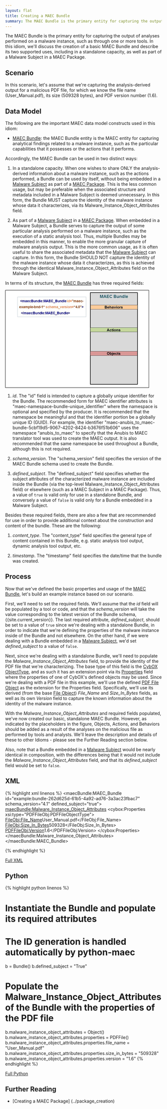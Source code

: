 ```yaml
---
layout: flat
title: Creating a MAEC Bundle
summary: The MAEC Bundle is the primary entity for capturing the output of analyses performed on a malware instance, such as through one or more tools. In this idiom, we'll discuss the creation of a basic MAEC Bundle and describe its two supported uses, including in a standalone capacity, as well as part of a Malware Subject in a MAEC Package.
---
```


The MAEC Bundle is the primary entity for capturing the output of analyses performed on a malware instance, such as through one or more tools. In this idiom, we'll discuss the creation of a basic MAEC Bundle and describe its two supported uses, including in a standalone capacity, as well as part of a Malware Subject in a MAEC Package.

## Scenario

In this scenario, let's assume that we're capturing the analysis-derived output for a malicious PDF file, for which we know the file name (User_Manual.pdf), its size (509328 bytes), and PDF version number (1.6). 

## Data Model

The following are the important MAEC data model constructs used in this idiom:

* [MAEC Bundle](/data-model/{{site.current_version}}/maecBundle/BundleType): the MAEC Bundle entity is the MAEC entity for capturing analytical findings related to a malware instance, such as the particular capabilities that it possesses or the actions that it performs. 

Accordingly, the MAEC Bundle can be used in two distinct ways:

1.	In a standalone capacity. When one wishes to share ONLY the analysis-derived information about a malware instance, such as the actions performed, a Bundle can be used by itself, without being embedded in a [Malware Subject](/data-model/{{site.current_version}}/maecPackage/MalwareSubjectType) as part of a [MAEC Package](/data-model/{{site.current_version}}/maecPackage/PackageType). This is the less common usage, but may be preferable when the associated structure and metadata included in a Malware Subject is deemed unnecessary. In this form, the Bundle MUST capture the identity of the malware instance whose data it characterizes, via its Malware_Instance_Object_Attributes field.

2.	As part of a [Malware Subject](/data-model/{{site.current_version}}/maecPackage/MalwareSubjectType) in a [MAEC Package](/data-model/{{site.current_version}}/maecPackage/PackageType). When embedded in a Malware Subject, a Bundle serves to capture the output of some particular analysis performed on a malware instance, such as the execution of a static analysis tool. Thus, multiple Bundles may be embedded in this manner, to enable the more granular capture of malware analysis output. This is the more common usage, as it is often useful to share the associated metadata that the [Malware Subject](/data-model/{{site.current_version}}/maecPackage/MalwareSubjectType) can capture. In this form, the Bundle SHOULD NOT capture the identity of the malware instance whose data it characterizes, as this is achieved through the identical Malware_Instance_Object_Attributes field on the Malware Subject.

In terms of its structure, the [MAEC Bundle](/data-model/{{site.current_version}}/maecBundle/BundleType) has three required fields:

<img src="maec_bundle.png" alt="Empty MAEC Bundle" class="aside-text"/>

1.  *id*. The "id" field is intended to capture a globally unique identifier for the Bundle. The recommended form for MAEC identifier attributes is "maec-namespace-bundle-unique_identifier" where the namespace is optional and specified by the producer.  It is recommended that the namespace be meaningful and that the identifier portion be a globally unique ID (GUID).  For example, the identifier "maec-anubis_to_maec-bundle-5cbf19d5-9067-4202-8424-b3676f51b606" uses the namespace "anubis_to_maec" to specify that the Anubis to MAEC translator tool  was used to create the MAEC output.  It is also recommended that the same namespace be used throughout a Bundle, although this is not required. 

2.	*schema_version*.  The "schema_version" field specifies the version of the MAEC Bundle schema used to create the Bundle. 

3.	*defined_subject*.  The "defined_subject" field specifies whether the subject attributes of the characterized malware instance are included inside the Bundle (via the top-level Malware_Instance_Object_Attributes field) or elsewhere (such as a MAEC Subject in a MAEC Package). Thus, a value of `true` is valid only for use in a standalone Bundle, and conversely a value of `false` is valid only for a Bundle embedded in a Malware Subject. 

Besides these required fields, there are also a few that are recommended for use in order to provide additional context about the construction and content of the bundle. These are the following:

1.	*content_type*.  The "content_type" field specifies the general type of content contained in this Bundle, e.g. static analysis tool output, dynamic analysis tool output, etc. 

2.	*timestamp*.  The "timestamp" field specifies the date/time that the bundle was created.

## Process
Now that we've defined the basic properties and usage of the [MAEC Bundle](/data-model/{{site.current_version}}/maecBundle/BundleType), let's build an example instance based on our scenario.

First, we'll need to set the required fields. We'll assume that the *id* field will be populated by a tool or code, and that the *schema_version* will take the value corresponding to the latest version of the Bundle schema, {{site.current_version}}. The last required attribute, *defined_subject*, should be set to a value of `true` since we're dealing with a standalone Bundle, in order to indicate that we're defining the properties of the malware instance inside of the Bundle and not elsewhere. On the other hand, if we were dealing with a Bundle embedded in a [Malware Subject](/data-model/{{site.current_version}}/maecPackage/MalwareSubjectType), we'd set *defined_subject* to a value of `false`. 

Next, since we're dealing with a standalone Bundle, we'll need to populate the *Malware_Instance_Object_Attributes* field, to provide the identity of the PDF file that we're characterizing. The base type of this field is the [CybOX ObjectType](/data-model/{{site.current_version}}/cybox/ObjectType), and as such it has an extension point via its [Properties](/data-model/{{site.current_version}}/cyboxCommon/ObjectPropertiesType) field where the properties of one of CybOX's defined objects may be used. Since we're dealing with a PDF file in this example, we'll use the defined [PDF File Object](/data-model/{{site.current_version}}/PDFFileObj/PDFFileObjectType) as the extension for the Properties field. Specifically, we'll use its derived (from the base [File Object](/data-model/{{site.current_version}}/FileObj/FileObjectType)) *File_Name* and *Size_In_Bytes* fields, as well as its own  *Version* field to capture the known information about the identity of the malware instance.

With the *Malware_Instance_Object_Attributes* and required fields populated, we've now created our basic, standalone MAEC Bundle. However, as indicated by the placeholders in the figure, Objects, Actions, and Behaviors should be added as a result of the analyses on the malicious file as performed by tools and analysts. We'll leave the description and details of these to other Idioms - please see the Further Reading section below. 

Also, note that a Bundle embedded in a [Malware Subject](/data-model/{{site.current_version}}/maecPackage/MalwareSubjectType) would be nearly identical in composition, with the differences being that it would not include the *Malware_Instance_Object_Attributes* field, and that its *defined_subject* field would be set to `false`.

## XML

{% highlight xml linenos %}
<maecBundle:MAEC_Bundle id="example:bundle-262d625d-61b5-4a92-ad76-3a3ac23fbac7" schema_version="4.1" defined_subject="true">
  <maecBundle:Malware_Instance_Object_Attributes>
   <cybox:Properties xsi:type="PDFFileObj:PDFFileObjectType">
    <FileObj:File_Name>User_Manual.pdf</FileObj:File_Name>
    <FileObj:Size_In_Bytes>509328</FileObj:Size_In_Bytes>
    <PDFFileObj:Version>1.6</PDFFileObj:Version>
   </cybox:Properties>
  </maecBundle:Malware_Instance_Object_Attributes>
</maecBundle:MAEC_Bundle>

{% endhighlight %}

[Full XML](maec_basic_bundle.xml)
## Python

{% highlight python linenos %}
# Instantiate the Bundle and populate its required attributes
# The ID generation is handled automatically by python-maec
b = Bundle()
b.defined_subject = "True"

# Populate the Malware_Instance_Object_Attributes of the Bundle with the properties of the PDF file
b.malware_instance_object_attributes = Object()
b.malware_instance_object_attributes.properties = PDFFile()
b.malware_instance_object_attributes.properties.file_name = "User_Manual.pdf"
b.malware_instance_object_attributes.properties.size_in_bytes = "509328"
b.malware_instance_object_attributes.properties.version = "1.6"
{% endhighlight %}

[Full Python](maec_basic_bundle.py)
## Further Reading
* [Creating a MAEC Package] (../package_creation)
